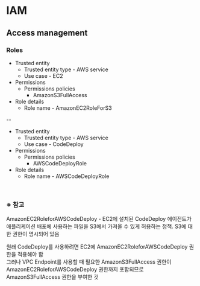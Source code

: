# IAM

## Access management
### Roles
- Trusted entity
  - Trusted entity type - AWS service
  - Use case - EC2
- Permissions
  - Permissions policies
    - AmazonS3FullAccess
- Role details
  - Role name - AmazonEC2RoleForS3

--
- Trusted entity
  - Trusted entity type - AWS service
  - Use case - CodeDeploy
- Permissions
  - Permissions policies
    - AWSCodeDeployRole
- Role details
  - Role name - AWSCodeDeployRole

<br/>

### ※ 참고
AmazonEC2RoleforAWSCodeDeploy - EC2에 설치된 CodeDeploy 에이전트가 애플리케이션 배포에 사용하는 파일을 S3에서 가져올 수 있게 허용하는 정책. S3에 대한 권한이 명시되어 있음

원래 CodeDeploy를 사용하려면 EC2에 AmazonEC2RoleforAWSCodeDeploy 권한을 적용해야 함  
그러나 VPC Endpoint를 사용할 때 필요한 AmazonS3FullAccess 권한이 AmazonEC2RoleforAWSCodeDeploy 권한까지 포함되므로 AmazonS3FullAccess 권한을 부여한 것
